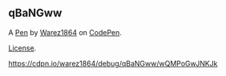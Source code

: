 qBaNGww
-------


A [Pen](https://codepen.io/warez1864/pen/qBaNGww) by [Warez1864](https://codepen.io/warez1864) on [CodePen](https://codepen.io).

[License](https://codepen.io/warez1864/pen/qBaNGww/license).

https://cdpn.io/warez1864/debug/qBaNGww/wQMPoGwJNKJk

